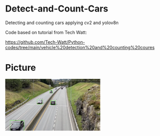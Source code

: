 # Detect-and-Count-Cars
Detecting and counting cars applying cv2 and yolov8n

Code based on tutorial from Tech Watt:

https://github.com/Tech-Watt/Python-codes/tree/main/vehicle%20detection%20and%20counting%20coures


# Picture

<img src="https://github.com/henrik-lauritsen-ch/Pictures/blob/main/count_cars.png" width=60% height=60%>
